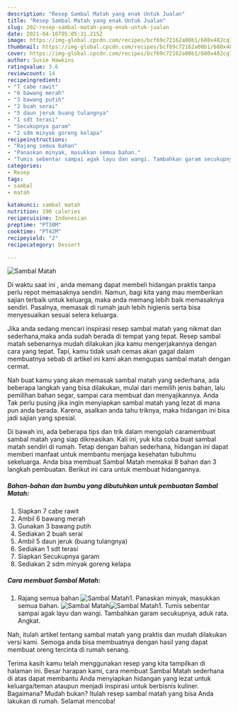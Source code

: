 ```yaml
---
description: "Resep Sambal Matah yang enak Untuk Jualan"
title: "Resep Sambal Matah yang enak Untuk Jualan"
slug: 202-resep-sambal-matah-yang-enak-untuk-jualan
date: 2021-04-16T05:05:31.215Z
image: https://img-global.cpcdn.com/recipes/bcf69c72162a00b1/680x482cq70/sambal-matah-foto-resep-utama.jpg
thumbnail: https://img-global.cpcdn.com/recipes/bcf69c72162a00b1/680x482cq70/sambal-matah-foto-resep-utama.jpg
cover: https://img-global.cpcdn.com/recipes/bcf69c72162a00b1/680x482cq70/sambal-matah-foto-resep-utama.jpg
author: Susie Hawkins
ratingvalue: 3.6
reviewcount: 14
recipeingredient:
- "7 cabe rawit"
- "6 bawang merah"
- "3 bawang putih"
- "2 buah serai"
- "5 daun jeruk buang tulangnya"
- "1 sdt terasi"
- "Secukupnya garam"
- "2 sdm minyak goreng kelapa"
recipeinstructions:
- "Rajang semua bahan"
- "Panaskan minyak, masukkan semua bahan."
- "Tumis sebentar sampai agak layu dan wangi. Tambahkan garam secukupnya, aduk rata. Angkat."
categories:
- Resep
tags:
- sambal
- matah

katakunci: sambal matah 
nutrition: 190 calories
recipecuisine: Indonesian
preptime: "PT30M"
cooktime: "PT42M"
recipeyield: "2"
recipecategory: Dessert

---
```



![Sambal Matah](https://img-global.cpcdn.com/recipes/bcf69c72162a00b1/680x482cq70/sambal-matah-foto-resep-utama.jpg)

Di waktu  saat ini , anda memang dapat membeli hidangan praktis tanpa perlu repot memasaknya sendiri. Namun, bagi kita yang mau memberikan sajian terbaik untuk keluarga, maka anda memang lebih baik memasaknya sendiri. Pasalnya, memasak di rumah jauh lebih higienis serta bisa menyesuaikan sesuai selera keluarga.

Jika anda sedang mencari inspirasi resep sambal matah yang nikmat dan sederhana,maka anda sudah berada di tempat yang tepat. Resep sambal matah  sebenarnya mudah dilakukan jika kamu mengerjakannya dengan cara yang tepat. Tapi, kamu tidak usah cemas akan gagal dalam membuatnya 
sebab di artikel ini kami akan mengupas sambal matah dengan cermat.  



Nah buat kamu yang akan memasak sambal matah yang sederhana, ada beberapa langkah yang bisa dilakukan, mulai dari memilih jenis bahan, lalu pemilihan bahan segar, sampai cara membuat dan menyajikannya. Anda Tak perlu pusing jika ingin menyiapkan sambal matah yang lezat di mana pun anda berada. Karena, asalkan anda  tahu triknya, maka hidangan ini bisa jadi sajian yang spesial.

Di bawah ini, ada beberapa tips dan trik dalam mengolah caramembuat sambal matah yang siap dikreasikan. Kali ini, yuk kita coba buat sambal matah sendiri di rumah. Tetap dengan bahan sederhana, hidangan ini dapat memberi manfaat untuk membantu menjaga kesehatan tubuhmu sekeluarga. Anda bisa membuat Sambal Matah memakai 8 bahan dan 3 langkah pembuatan. Berikut ini cara untuk membuat hidangannya.

<!--inarticleads1-->

##### Bahan-bahan dan bumbu yang dibutuhkan untuk pembuatan Sambal Matah:

1. Siapkan 7 cabe rawit
1. Ambil 6 bawang merah
1. Gunakan 3 bawang putih
1. Sediakan 2 buah serai
1. Ambil 5 daun jeruk (buang tulangnya)
1. Sediakan 1 sdt terasi
1. Siapkan Secukupnya garam
1. Sediakan 2 sdm minyak goreng kelapa




<!--inarticleads2-->

##### Cara membuat Sambal Matah:

1. Rajang semua bahan
<img src="https://img-global.cpcdn.com/steps/4d501a6acfb3734a/160x128cq70/sambal-matah-langkah-memasak-1-foto.jpg" alt="Sambal Matah">1. Panaskan minyak, masukkan semua bahan.
<img src="https://img-global.cpcdn.com/steps/e638f02a7e509753/160x128cq70/sambal-matah-langkah-memasak-2-foto.jpg" alt="Sambal Matah"><img src="https://img-global.cpcdn.com/steps/d10f1f66ef0384b0/160x128cq70/sambal-matah-langkah-memasak-2-foto.jpg" alt="Sambal Matah">1. Tumis sebentar sampai agak layu dan wangi. Tambahkan garam secukupnya, aduk rata. Angkat.




Nah, itulah artikel tentang  sambal matah  yang praktis dan mudah dilakukan versi kami. Semoga anda bisa membuatnya dengan hasil yang dapat membuat oreng tercinta di rumah senang. 

Terima kasih kamu telah menggunakan resep yang kita tampilkan di halaman ini. Besar harapan kami, cara membuat  Sambal Matah sederhana di atas dapat membantu Anda menyiapkan hidangan yang lezat untuk keluarga/teman ataupun menjadi inspirasi untuk berbisnis kuliner. Bagaimana? Mudah bukan? Itulah resep sambal matah yang bisa Anda lakukan di rumah. Selamat mencoba!

